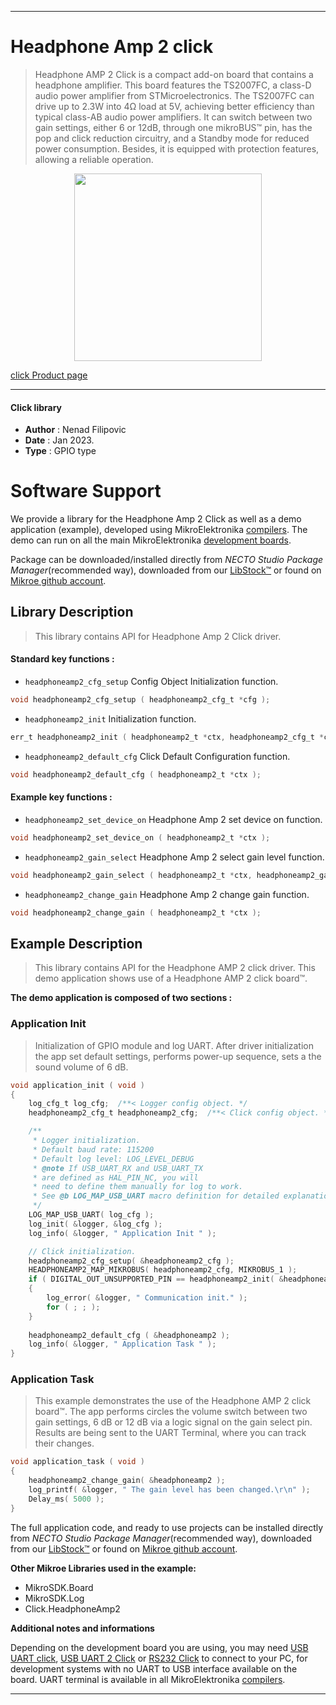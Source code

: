 
---
# Headphone Amp 2 click

> Headphone AMP 2 Click is a compact add-on board that contains a headphone amplifier. 
> This board features the TS2007FC, a class-D audio power amplifier from STMicroelectronics. 
> The TS2007FC can drive up to 2.3W into 4Ω load at 5V, achieving better efficiency 
> than typical class-AB audio power amplifiers. It can switch between two gain settings, 
> either 6 or 12dB, through one mikroBUS™ pin, has the pop and click reduction circuitry, 
> and a Standby mode for reduced power consumption. Besides, it is equipped with protection features, 
> allowing a reliable operation.

<p align="center">
  <img src="https://download.mikroe.com/images/click_for_ide/headphoneamp2_click.png" height=300px>
</p>

[click Product page](https://www.mikroe.com/headphone-amp-2-click)

---


#### Click library

- **Author**        : Nenad Filipovic
- **Date**          : Jan 2023.
- **Type**          : GPIO type


# Software Support

We provide a library for the Headphone Amp 2 Click
as well as a demo application (example), developed using MikroElektronika
[compilers](https://www.mikroe.com/necto-studio).
The demo can run on all the main MikroElektronika [development boards](https://www.mikroe.com/development-boards).

Package can be downloaded/installed directly from *NECTO Studio Package Manager*(recommended way), downloaded from our [LibStock&trade;](https://libstock.mikroe.com) or found on [Mikroe github account](https://github.com/MikroElektronika/mikrosdk_click_v2/tree/master/clicks).

## Library Description

> This library contains API for Headphone Amp 2 Click driver.

#### Standard key functions :

- `headphoneamp2_cfg_setup` Config Object Initialization function.
```c
void headphoneamp2_cfg_setup ( headphoneamp2_cfg_t *cfg );
```

- `headphoneamp2_init` Initialization function.
```c
err_t headphoneamp2_init ( headphoneamp2_t *ctx, headphoneamp2_cfg_t *cfg );
```

- `headphoneamp2_default_cfg` Click Default Configuration function.
```c
void headphoneamp2_default_cfg ( headphoneamp2_t *ctx );
```

#### Example key functions :

- `headphoneamp2_set_device_on` Headphone Amp 2 set device on function.
```c
void headphoneamp2_set_device_on ( headphoneamp2_t *ctx );
```

- `headphoneamp2_gain_select` Headphone Amp 2 select gain level function.
```c
void headphoneamp2_gain_select ( headphoneamp2_t *ctx, headphoneamp2_gain_select_value_t sel_gain );
```

- `headphoneamp2_change_gain` Headphone Amp 2 change gain function.
```c
void headphoneamp2_change_gain ( headphoneamp2_t *ctx ); 
```

## Example Description

> This library contains API for the Headphone AMP 2 click driver.
> This demo application shows use of a Headphone AMP 2 click board™.

**The demo application is composed of two sections :**

### Application Init

> Initialization of GPIO module and log UART.
> After driver initialization the app set default settings, 
> performs power-up sequence, sets a the sound volume of 6 dB.

```c
void application_init ( void ) 
{
    log_cfg_t log_cfg;  /**< Logger config object. */
    headphoneamp2_cfg_t headphoneamp2_cfg;  /**< Click config object. */

    /** 
     * Logger initialization.
     * Default baud rate: 115200
     * Default log level: LOG_LEVEL_DEBUG
     * @note If USB_UART_RX and USB_UART_TX 
     * are defined as HAL_PIN_NC, you will 
     * need to define them manually for log to work. 
     * See @b LOG_MAP_USB_UART macro definition for detailed explanation.
     */
    LOG_MAP_USB_UART( log_cfg );
    log_init( &logger, &log_cfg );
    log_info( &logger, " Application Init " );

    // Click initialization.
    headphoneamp2_cfg_setup( &headphoneamp2_cfg );
    HEADPHONEAMP2_MAP_MIKROBUS( headphoneamp2_cfg, MIKROBUS_1 );
    if ( DIGITAL_OUT_UNSUPPORTED_PIN == headphoneamp2_init( &headphoneamp2, &headphoneamp2_cfg ) ) 
    {
        log_error( &logger, " Communication init." );
        for ( ; ; );
    }
    
    headphoneamp2_default_cfg ( &headphoneamp2 );
    log_info( &logger, " Application Task " );
}
```

### Application Task

> This example demonstrates the use of the Headphone AMP 2 click board™.
> The app performs circles the volume switch between two gain settings,
> 6 dB or 12 dB via a logic signal on the gain select pin.
> Results are being sent to the UART Terminal, where you can track their changes.

```c
void application_task ( void ) 
{
    headphoneamp2_change_gain( &headphoneamp2 );
    log_printf( &logger, " The gain level has been changed.\r\n" );
    Delay_ms( 5000 );
}
```

The full application code, and ready to use projects can be installed directly from *NECTO Studio Package Manager*(recommended way), downloaded from our [LibStock&trade;](https://libstock.mikroe.com) or found on [Mikroe github account](https://github.com/MikroElektronika/mikrosdk_click_v2/tree/master/clicks).

**Other Mikroe Libraries used in the example:**

- MikroSDK.Board
- MikroSDK.Log
- Click.HeadphoneAmp2

**Additional notes and informations**

Depending on the development board you are using, you may need
[USB UART click](https://www.mikroe.com/usb-uart-click),
[USB UART 2 Click](https://www.mikroe.com/usb-uart-2-click) or
[RS232 Click](https://www.mikroe.com/rs232-click) to connect to your PC, for
development systems with no UART to USB interface available on the board. UART
terminal is available in all MikroElektronika
[compilers](https://shop.mikroe.com/compilers).

---

